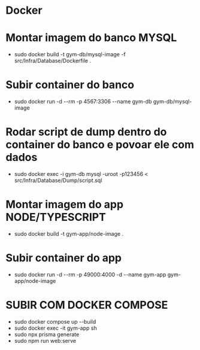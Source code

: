 # Docker
# Montar imagem do banco MYSQL
- sudo docker build -t gym-db/mysql-image -f src/Infra/Database/Dockerfile .

# Subir container do banco
- sudo docker run -d --rm -p 4567:3306 --name gym-db gym-db/mysql-image

# Rodar script de dump dentro do container do banco e povoar ele com dados
- sudo docker exec -i gym-db mysql -uroot -p123456 < src/Infra/Database/Dump/script.sql

# Montar imagem do app NODE/TYPESCRIPT
- sudo docker build -t gym-app/node-image .

# Subir container do app
- sudo docker run -d --rm -p 49000:4000 -d --name gym-app gym-app/node-image

# SUBIR COM DOCKER COMPOSE
- sudo docker compose up --build
- sudo docker exec -it gym-app sh 
- sudo npx prisma generate
- sudo npm run web:serve